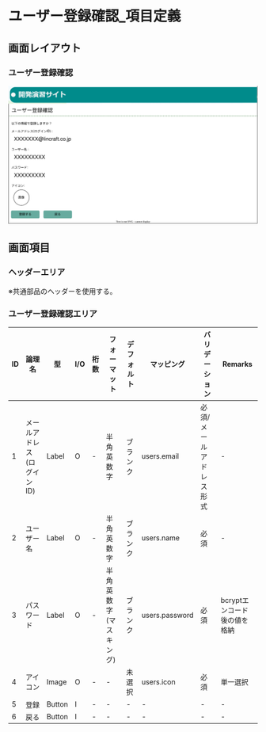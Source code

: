 # ユーザー登録確認_項目定義

## 画面レイアウト
### ユーザー登録確認
![ユーザー登録確認](images/ユーザー登録確認.svg)

## 画面項目
### ヘッダーエリア
※共通部品のヘッダーを使用する。

### ユーザー登録確認エリア
| ID   | 論理名       | 型    | I/O  | 桁数 | フォーマット | デフォルト | マッピング | バリデーション | Remarks |
| --   | ----------- | ------ | --- | ---- | ----------- | --------- | --------- | ----------- | --------- |
| 1    | メールアドレス(ログインID) | Label | O | - | 半角英数字 | ブランク | users.email |必須/メールアドレス形式| - |
| 2    | ユーザー名 | Label | O | - | 半角英数字 | ブランク | users.name | 必須 | - |
| 3    | パスワード | Label | O | - | 半角英数字(マスキング) | ブランク | users.password | 必須 |bcryptエンコード後の値を格納|
| 4    | アイコン | Image | O | - | - | 未選択 | users.icon | 必須 | 単一選択 |
| 5    | 登録 | Button | I | - | - | - | - | - | - |
| 6    | 戻る | Button | I | - | - | - | - | - | - |
